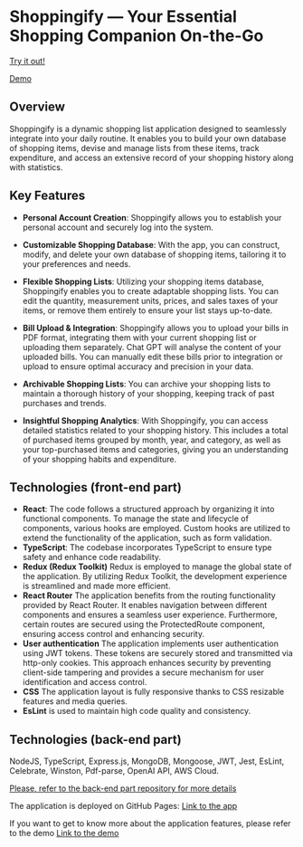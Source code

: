 # Shoppingify &mdash; Your Essential Shopping Companion On-the-Go

[Try it out!](https://olgatananova.github.io/shoppingify)

[Demo](https://scribehow.com/shared/How_to_use_Shoppingify_to_Manage_Shopping_Lists_and_Expenses__mXdmP1zCRomx_SX0_ys_CQ)

## Overview

Shoppingify is a dynamic shopping list application designed to seamlessly integrate into your daily routine. It enables you to build your own database of shopping items, devise and manage lists from these items, track expenditure, and access an extensive record of your shopping history along with statistics.

## Key Features

- **Personal Account Creation**: Shoppingify allows you to establish your personal account and securely log into the system.

- **Customizable Shopping Database**: With the app, you can construct, modify, and delete your own database of shopping items, tailoring it to your preferences and needs.

- **Flexible Shopping Lists**: Utilizing your shopping items database, Shoppingify enables you to create adaptable shopping lists. You can edit the quantity, measurement units, prices, and sales taxes of your items, or remove them entirely to ensure your list stays up-to-date.

- **Bill Upload & Integration**: Shoppingify allows you to upload your bills in PDF format, integrating them with your current shopping list or uploading them separately. Chat GPT will analyse the content of your uploaded bills. You can manually edit these bills prior to integration or upload to ensure optimal accuracy and precision in your data.

- **Archivable Shopping Lists**: You can archive your shopping lists to maintain a thorough history of your shopping, keeping track of past purchases and trends.

- **Insightful Shopping Analytics**: With Shoppingify, you can access detailed statistics related to your shopping history. This includes a total of purchased items grouped by month, year, and category, as well as your top-purchased items and categories, giving you an understanding of your shopping habits and expenditure.

## Technologies (front-end part)

- **React**: The code follows a structured approach by organizing it into functional components. To manage the state and lifecycle of components, various hooks are employed. Custom hooks are utilized to extend the functionality of the application, such as form validation.
- **TypeScript**: The codebase incorporates TypeScript to ensure type safety and enhance code readability.
- **Redux (Redux Toolkit)** Redux is employed to manage the global state of the application. By utilizing Redux Toolkit, the development experience is streamlined and made more efficient.
- **React Router** The application benefits from the routing functionality provided by React Router. It enables navigation between different components and ensures a seamless user experience. Furthermore, certain routes are secured using the ProtectedRoute component, ensuring access control and enhancing security.
- **User authentication** The application implements user authentication using JWT tokens. These tokens are securely stored and transmitted via http-only cookies. This approach enhances security by preventing client-side tampering and provides a secure mechanism for user identification and access control.
- **CSS** The application layout is fully responsive thanks to CSS resizable features and media queries.
- **EsLint** is used to maintain high code quality and consistency.

## Technologies (back-end part)

NodeJS, TypeScript, Express.js, MongoDB, Mongoose, JWT, Jest, EsLint, Celebrate, Winston, Pdf-parse, OpenAI API, AWS Cloud.

[Please, refer to the back-end part repository for more details](https://github.com/OlgaTananova/shoppingify-api)

The application is deployed on GitHub Pages: [Link to the app](https://olgatananova.github.io/shoppingify)

If you want to get to know more about the application features, please refer to the demo [Link to the demo](https://scribehow.com/shared/How_to_use_Shoppingify_to_Manage_Shopping_Lists_and_Expenses__mXdmP1zCRomx_SX0_ys_CQ)
